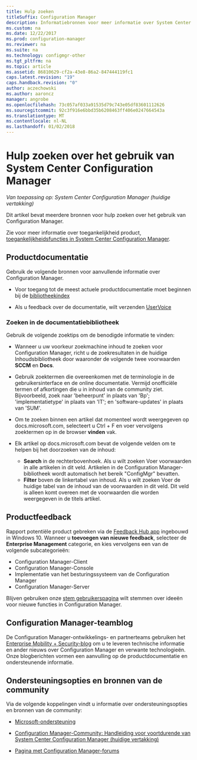 ```yaml
---
title: Hulp zoeken
titleSuffix: Configuration Manager
description: Informatiebronnen voor meer informatie over System Center Configuration Manager.
ms.custom: na
ms.date: 12/22/2017
ms.prod: configuration-manager
ms.reviewer: na
ms.suite: na
ms.technology: configmgr-other
ms.tgt_pltfrm: na
ms.topic: article
ms.assetid: 86810629-cf2a-43e8-86a2-847444119fc1
caps.latest.revision: "19"
caps.handback.revision: "0"
author: aczechowski
ms.author: aaroncz
manager: angrobe
ms.openlocfilehash: 73c057af033a91535d79c743e05df83601112626
ms.sourcegitcommit: 92c3f916e6bbd35b6208463ff406e0247664543a
ms.translationtype: MT
ms.contentlocale: nl-NL
ms.lasthandoff: 01/02/2018
---
```

# <a name="find-help-for-using-system-center-configuration-manager"></a>Hulp zoeken over het gebruik van System Center Configuration Manager

*Van toepassing op: System Center Configuration Manager (huidige vertakking)*

Dit artikel bevat meerdere bronnen voor hulp zoeken over het gebruik van Configuration Manager.  

Zie voor meer informatie over toegankelijkheid product, [toegankelijkheidsfuncties in System Center Configuration Manager](../../core/understand/accessibility-features.md).


##  <a name="bkmk_Info"></a>Productdocumentatie  
 Gebruik de volgende bronnen voor aanvullende informatie over Configuration Manager.  

-   Voor toegang tot de meest actuele productdocumentatie moet beginnen bij de [bibliotheekindex](https://docs.microsoft.com/sccm/)

-   Als u feedback over de documentatie, wilt verzenden [UserVoice](https://configurationmanager.uservoice.com/forums/300492-ideas/category/112371-documentation)  


###  <a name="BKMK_SearchTips"></a> Zoeken in de documentatiebibliotheek  
 Gebruik de volgende zoektips om de benodigde informatie te vinden:  

-   Wanneer u uw voorkeur zoekmachine inhoud te zoeken voor Configuration Manager, richt u de zoekresultaten in de huidige Inhoudsbibliotheek door waaronder de volgende twee voorwaarden **SCCM** en **Docs**.

-   Gebruik zoektermen die overeenkomen met de terminologie in de gebruikersinterface en de online documentatie. Vermijd onofficiële termen of afkortingen die u in inhoud van de community ziet. Bijvoorbeeld, zoek naar 'beheerpunt' in plaats van 'Bp'; 'implementatietype' in plaats van 'IT'; en 'software-updates' in plaats van 'SUM'.  

-   Om te zoeken binnen een artikel dat momenteel wordt weergegeven op docs.microsoft.com, selecteert u Ctrl + F en voer vervolgens zoektermen op in de browser **vinden** vak. 

-   Elk artikel op docs.microsoft.com bevat de volgende velden om te helpen bij het doorzoeken van de inhoud:
    - **Search** in de rechterbovenhoek. Als u wilt zoeken Voer voorwaarden in alle artikelen in dit veld. Artikelen in de Configuration Manager-bibliotheek wordt automatisch het bereik "ConfigMgr" bevatten.
    - **Filter** boven de linkertabel van inhoud. Als u wilt zoeken Voer de huidige tabel van de inhoud van de voorwaarden in dit veld. Dit veld is alleen komt overeen met de voorwaarden die worden weergegeven in de titels artikel. 


## <a name="product-feedback"></a>Productfeedback
Rapport potentiële product gebreken via de [Feedback Hub app](https://support.microsoft.com/en-us/help/4021566/windows-10-send-feedback-to-microsoft-with-feedback-hub-app) ingebouwd in Windows 10. Wanneer u **toevoegen van nieuwe feedback**, selecteer de **Enterprise Management** categorie, en kies vervolgens een van de volgende subcategorieën:
 - Configuration Manager-Client
 - Configuration Manager-Console
 - Implementatie van het besturingssysteem van de Configuration Manager
 - Configuration Manager-Server

Blijven gebruiken onze [stem gebruikerspagina](http://configurationmanager.uservoice.com/) wilt stemmen over ideeën voor nieuwe functies in Configuration Manager.


##  <a name="BKMK_ProductGroupBlog"></a>Configuration Manager-teamblog  
 De Configuration Manager-ontwikkelings- en partnerteams gebruiken het [Enterprise Mobility + Security-blog](https://cloudblogs.microsoft.com/enterprisemobility/?product=system-center-configuration-manager) om u te leveren technische informatie en ander nieuws over Configuration Manager en verwante technologieën. Onze blogberichten vormen een aanvulling op de productdocumentatie en ondersteunende informatie.  


##  <a name="BKMK_SupportOptions"></a> Ondersteuningsopties en bronnen van de community  
 Via de volgende koppelingen vindt u informatie over ondersteuningsopties en bronnen van de community:  

-   [Microsoft-ondersteuning](http://go.microsoft.com/fwlink/?LinkId=243064)  

-   [Configuration Manager-Community: Handleiding voor voortdurende van System Center Configuration Manager (huidige vertakking)](http://social.technet.microsoft.com/wiki/contents/articles/33035.system-center-configuration-manager-current-branch-survival-guide.aspx )  

-   [Pagina met Configuration Manager-forums](https://social.technet.microsoft.com/Forums/en-US/home?category=ConfigMgrCB)  
    <!-- NOTE: the above URL requires "en-US" for the category to work -->